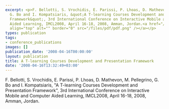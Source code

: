 ```yaml
---
excerpt: <p>F. Bellotti, S. Vrochidis, E. Parissi, P. Lhoas, D. Mathevon, M. Pellegrino,
  G. Bo and I. Kompatsiaris, &quot;A T-learning Courses Development and Presentation
  Framework&quot;, 3rd International Conference on Interactive Mobile and Computer
  Aided Learning, IMCL2008, April 16-18, 2008, Amman, Jordan.<a href="/files/imcl2008.pdf"><img
  align="top" alt="" border="0" src="/files/pdf/pdf.png" /></a></p>
types: publication
tags:
- conference_publications
images: []
publication_date: '2008-04-16T00:00:00'
layout: publication
title: A T-learning Courses Development and Presentation Framework
date: '2008-04-16T13:32:49+03:00'
---
```

<p>F. Bellotti, S. Vrochidis, E. Parissi, P. Lhoas, D. Mathevon, M. Pellegrino, G. Bo and I. Kompatsiaris, &quot;A T-learning Courses Development and Presentation Framework&quot;, 3rd International Conference on Interactive Mobile and Computer Aided Learning, IMCL2008, April 16-18, 2008, Amman, Jordan.<a href="/files/imcl2008.pdf"><img align="top" alt="" border="0" src="/files/pdf/pdf.png" /></a></p>
